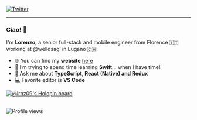 [![Twitter](https://img.shields.io/badge/LRNZ09-1DA1F2?logo=twitter&logoColor=white&style=for-the-badge)](https://twitter.com/LRNZ09)

---

### Ciao! 👋

I'm **Lorenzo**, a senior full-stack and mobile engineer from Florence 🇮🇹 working
at @welldsagl in Lugano 🇨🇭

- 🌐 You can find my **website** [here](https://lorenzopieri.dev)
- 🌱 I’m trying to spend time learning **Swift**... when I have time!
- 💬 Ask me about **TypeScript, React (Native) and Redux**
- 💻 Favorite editor is **VS Code**

[![@lrnz09's Holopin board](https://holopin.io/api/user/board?user=lrnz09)](https://holopin.io/@lrnz09)

\
![Profile views](https://komarev.com/ghpvc/?abbreviated=true&color=grey&style=pixel&username=LRNZ09)
